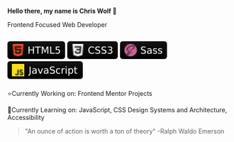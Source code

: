 **Hello there, my name is Chris Wolf 🐺**

Frontend Focused Web Developer

![HTML5](webdev-icons/html5.svg) ![CSS3](webdev-icons/css3.svg) ![Sass](webdev-icons/sass.svg) ![JavaScript](webdev-icons/javascript.svg)
---

⭐️Currently Working on: Frontend Mentor Projects

🌱Currently Learning on: JavaScript, CSS Design Systems and Architecture, Accessibility

> "An ounce of action is worth a ton of theory" -Ralph Waldo Emerson
